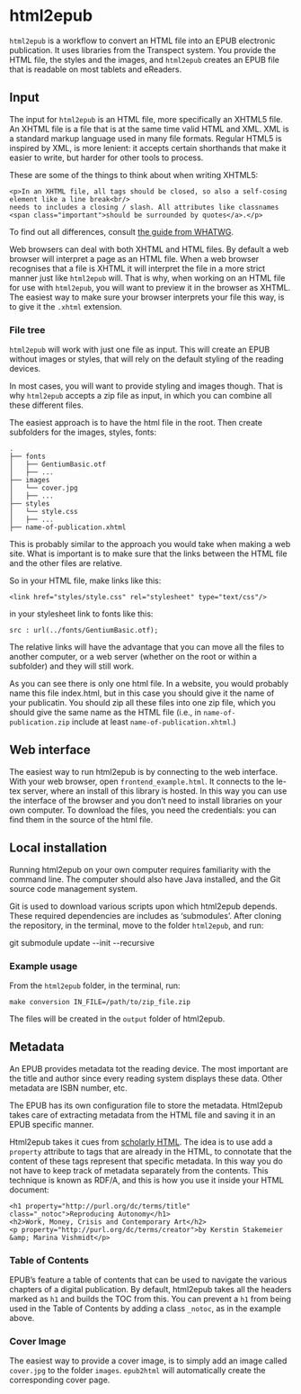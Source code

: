 # html2epub

`html2epub` is a workflow to convert an HTML file into an EPUB electronic publication. It uses libraries from the Transpect system. You provide the HTML file, the styles and the images, and `html2epub` creates an EPUB file that is readable on most tablets and eReaders.

## Input

The input for `html2epub` is an HTML file, more specifically an XHTML5 file. An XHTML file is a file that is at the same time valid HTML and XML. XML is a standard markup language used in many file formats. Regular HTML5 is inspired by XML, is more lenient: it accepts certain shorthands that make it easier to write, but harder for other tools to process.

These are some of the things to think about when writing XHTML5:

    <p>In an XHTML file, all tags should be closed, so also a self-cosing element like a line break<br/>
    needs to includes a closing / slash. All attributes like classnames <span class="important">should be surrounded by quotes</a>.</p>

To find out all differences, consult [the guide from WHATWG](https://wiki.whatwg.org/wiki/HTML_vs._XHTML).

Web browsers can deal with both XHTML and HTML files. By default a web browser will interpret a page as an HTML file. When a web browser recognises that a file is XHTML it will interpret the file in a more strict manner just like `html2epub` will. That is why, when working on an HTML file for use with `html2epub`, you will want to preview it in the browser as XHTML. The easiest way to make sure your browser interprets your file this way, is to give it the `.xhtml` extension.

### File tree

`html2epub` will work with just one file as input. This will create an EPUB without images or styles, that will rely on the default styling of the reading devices.

In most cases, you will want to provide styling and images though. That is why `html2epub` accepts a zip file as input, in which you can combine all these different files.

The easiest approach is to have the html file in the root. Then create subfolders for the images, styles, fonts: 

    .
    ├── fonts
    │   ├── GentiumBasic.otf
    │   ├── ...
    ├── images
    │   └── cover.jpg
    │   ├── ...
    ├── styles
    │   └── style.css
    │   ├── ...
    ├── name-of-publication.xhtml

This is probably similar to the approach you would take when making a web site. What is important is to make sure that the links between the HTML file and the other files are relative.

So in your HTML file, make links like this:

    <link href="styles/style.css" rel="stylesheet" type="text/css"/>

in your stylesheet link to fonts like this:

    src : url(../fonts/GentiumBasic.otf);

The relative links will have the advantage that you can move all the files to another computer, or a web server (whether on the root or within a subfolder) and they will still work.

As you can see there is only one html file. In a website, you would probably name this file index.html, but in this case you should give it the name of your publicatin. You should zip all these files into one zip file, which you should give the same name as the HTML file (i.e., in `name-of-publication.zip` include at least `name-of-publication.xhtml`.)

## Web interface

The easiest way to run html2epub is by connecting to the web interface. With your web browser, open `frontend_example.html`. It connects to the le-tex server, where an install of this library is hosted. In this way you can use the interface of the browser and you don’t need to install libraries on your own computer. To download the files, you need the credentials: you can find them in the source of the html file.

## Local installation

Running html2epub on your own computer requires familiarity with the command line. The computer should also have Java installed, and the Git source code management system.

Git is used to download various scripts upon which html2epub depends. These required dependencies are includes as ‘submodules’. After cloning the repository, in the terminal, move to the folder `html2epub`, and run:

   git submodule update --init --recursive

### Example usage

From the `html2epub` folder, in the terminal, run:

    make conversion IN_FILE=/path/to/zip_file.zip

The files will be created in the `output` folder of html2epub.

## Metadata

An EPUB provides metadata tot the reading device. The most important are the title and author since every reading system displays these data. Other metadata are ISBN number, etc.

The EPUB has its own configuration file to store the metadata. Html2epub takes care of extracting metadata from the HTML file and saving it in an EPUB specific manner.

Html2epub takes it cues from [scholarly HTML](http://scholarlyhtml.org/core-specification/). The idea is to use add a `property` attribute to tags that are already in the HTML, to connotate that the content of these tags represent that specific metadata. In this way you do not have to keep track of metadata separately from the contents. This technique is known as RDF/A, and this is how you use it inside your HTML document:

    <h1 property="http://purl.org/dc/terms/title" class="_notoc">Reproducing Autonomy</h1>
    <h2>Work, Money, Crisis and Contemporary Art</h2>
    <p property="http://purl.org/dc/terms/creator">by Kerstin Stakemeier &amp; Marina Vishmidt</p>

### Table of Contents

EPUB’s feature a table of contents that can be used to navigate the various chapters of a digital publication. By default, html2epub takes all the headers marked as `h1` and builds the TOC from this. You can prevent a `h1` from being used in the Table of Contents by adding a class `_notoc`, as in the example above.

### Cover Image

The easiest way to provide a cover image, is to simply add an image called `cover.jpg` to the folder `images`. `epub2html` will automatically create the corresponding cover page.
